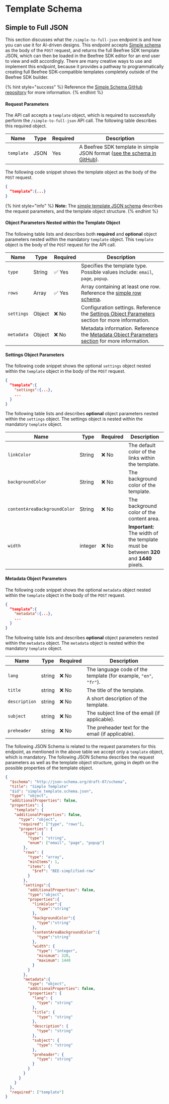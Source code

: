 # Template Schema

## Simple to Full JSON

This section discusses what the `/simple-to-full-json` endpoint is and how you can use it for AI-driven designs. This endpoint accepts [Simple schema](./) as the body of the `POST` request, and returns the full Beefree SDK template JSON, which can then be loaded in the Beefree SDK editor for an end user to view and edit accordingly. There are many creative ways to use and implement this endpoint, because it provides a pathway to programmatically creating full Beefree SDK-compatible templates completely outside of the Beefree SDK builder.        &#x20;

{% hint style="success" %}
Reference the [Simple Schema GitHub repository](https://github.com/BeefreeSDK/beefree-sdk-simple-schema/tree/main) for more information.
{% endhint %}

#### Request Parameters

The API call accepts a `template` object, which is required to successfully perform the `/simple-to-full-json` API call. The following table describes this required object.

| Name       | Type | Required | Description                                                                                                                                                              |
| ---------- | ---- | -------- | ------------------------------------------------------------------------------------------------------------------------------------------------------------------------ |
| `template` | JSON | Yes      | A Beefree SDK template in simple JSON format ([see the schema in GitHub](https://github.com/mailupinc/simple-schema-beefree-sdk/blob/main/simple_template.schema.json)). |

The following code snippet shows the template object as the body of the `POST` request.

```json
{
  “template”:{...}
}
```

{% hint style="info" %}
**Note:** The [simple template JSON schema](https://github.com/BeefreeSDK/beefree-sdk-simple-schema/blob/main/simple_template.schema.json) describes the request parameters, and the template object structure.&#x20;
{% endhint %}

#### Object Parameters Nested within the Template Object

The following table lists and describes both **required** and **optional** object parameters nested within the mandatory `template` object. This `template` object is the body of the `POST` request for the API call.&#x20;

| Name       | Type   | Required | Description                                                                                                                                                                                         |
| ---------- | ------ | -------- | --------------------------------------------------------------------------------------------------------------------------------------------------------------------------------------------------- |
| `type`     | String | ✅ Yes    | Specifies the template type. Possible values include: `email`, `page`, `popup`.                                                                                                                     |
| `rows`     | Array  | ✅ Yes    | Array containing at least one row. Reference the [simple row schema](https://github.com/mailupinc/simple-schema-beefree-sdk/blob/main/simple_row.schema.json).                                      |
| `settings` | Object | ❌ No     | Configuration settings. Reference the [Settings Object Parameters](template-schema.md#settings-object-parameters-request-greater-than-template-greater-than-settings) section for more information. |
| `metadata` | Object | ❌ No     | Metadata information. Reference the [Metadata Object Parameters section](template-schema.md#metadata-object-parameters-request-greater-than-template-greater-than-metadata) for more information.   |

#### **Settings Object Parameters** <a href="#settings-object-parameters-request-greater-than-template-greater-than-settings" id="settings-object-parameters-request-greater-than-template-greater-than-settings"></a>

The following code snippet shows the optional `settings` object nested within the `template` object in the body of the `POST` request.

```json
{
  “template”:{
    "settings":{...},
    ...
  }
}
```

The following table lists and describes **optional** object parameters nested within the `settings` object. The settings object is nested within the mandatory `template` object.&#x20;

| Name                         | Type    | Required | Description                                                                           |
| ---------------------------- | ------- | -------- | ------------------------------------------------------------------------------------- |
| `linkColor`                  | String  | ❌ No     | The default color of the links within the template.                                   |
| `backgroundColor`            | String  | ❌ No     | The background color of the template.                                                 |
| `contentAreaBackgroundColor` | String  | ❌ No     | The background color of the content area.                                             |
| `width`                      | integer | ❌ No     | **Important:** The width of the template must be between **320** and **1440** pixels. |

#### **Metadata Object Parameters** <a href="#metadata-object-parameters-request-greater-than-template-greater-than-metadata" id="metadata-object-parameters-request-greater-than-template-greater-than-metadata"></a>

The following code snippet shows the optional `metadata` object nested within the `template` object in the body of the `POST` request.

```json
{
  “template”:{
    "metadata":{...},
    ...
  }
}
```

The following table lists and describes **optional** object parameters nested within the `metadata` object. The `metadata` object is nested within the mandatory `template` object. &#x20;

| Name          | Type   | Required | Description                                                      |
| ------------- | ------ | -------- | ---------------------------------------------------------------- |
| `lang`        | string | ❌ No     | The language code of the template (for example, `"en"`, `"fr"`). |
| `title`       | string | ❌ No     | The title of the template.                                       |
| `description` | string | ❌ No     | A short description of the template.                             |
| `subject`     | string | ❌ No     | The subject line of the email (if applicable).                   |
| `preheader`   | string | ❌ No     | The preheader text for the email (if applicable).                |

The following JSON Schema is related to the request parameters for this endpoint, as mentioned in the above table we accept only a `template` object, which is mandatory. The following JSON Schema describes the request parameters as well as the template object structure, going in depth on the possible properties of the template object.

```json
{
  "$schema": "http://json-schema.org/draft-07/schema",
  "title": "Simple Template"
  "$id": "simple_template.schema.json",
  "type": "object",
  "additionalProperties": false,
  "properties": {
    "template": {
    "additionalProperties": false,
      "type": "object",
      "required": ["type", "rows"],
      "properties": {
        "type": {
          "type": "string",
          "enum": ["email", "page", "popup"]
        },
        "rows": {
          "type": "array",
          "minItems": 1,
          "items": {
            "$ref": "BEE-simplified-row"
          }
        },
        "settings":{
          "additionalProperties": false,
          "type":"object",
          "properties":{
            "linkColor":{
              "type":"string"
            },
            "backgroundColor":{
              "type":"string"
            },
            "contentAreaBackgroundColor":{
              "type":"string"
            },
            "width": {
              "type": "integer",
              "minimum": 320,
              "maximum": 1440
            }
          }
        },
        "metadata":{
          "type": "object",
          "additionalProperties": false,
          "properties": {
            "lang": {
              "type": "string"
            },
            "title": {
              "type": "string"
            },
            "description": {
              "type": "string"
            },
            "subject": {
              "type": "string"
            },
            "preheader": {
              "type": "string"
            }
          }
        }
      }
    }
  },
  "required": ["template"]
}
```
